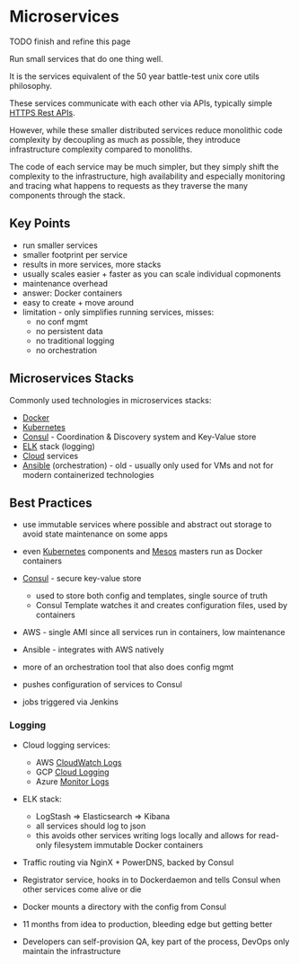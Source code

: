 # Microservices

TODO finish and refine this page

Run small services that do one thing well.

It is the services equivalent of the 50 year battle-test unix core utils philosophy.

These services communicate with each other via APIs, typically simple
[HTTPS Rest APIs](https://www.redhat.com/en/topics/api/what-is-a-rest-api).

However, while these smaller distributed services reduce monolithic code complexity by decoupling as much as
possible, they introduce infrastructure complexity compared to monoliths.

The code of each service may be much simpler, but they simply shift the complexity to the infrastructure, high
availability and especially monitoring and tracing what happens to requests as they traverse the many components
through the stack.

## Key Points

- run smaller services
- smaller footprint per service
- results in more services, more stacks
- usually scales easier + faster as you can scale individual copmonents
- maintenance overhead
- answer: Docker containers
- easy to create + move around
- limitation - only simplifies running services, misses:
  - no conf mgmt
  - no persistent data
  - no traditional logging
  - no orchestration

## Microservices Stacks

Commonly used technologies in microservices stacks:

- [Docker](docker.md)
- [Kubernetes](kubernetes.md)
- [Consul](consul.md) - Coordination & Discovery system and Key-Value store
- [ELK](elasticsearch.md) stack (logging)
- [Cloud](README.md#cloud) services
- [Ansible](ansible.md) (orchestration) - old - usually only used for VMs and not for modern containerized technologies

## Best Practices

- use immutable services where possible and abstract out storage to avoid state maintenance on some apps
- even [Kubernetes](kubernetes.md) components and [Mesos](mesos.md) masters run as Docker containers


- [Consul](consul.md) - secure key-value store
  - used to store both config and templates, single source of truth
  - Consul Template watches it and creates configuration files, used by containers

- AWS - single AMI since all services run in containers, low maintenance
- Ansible - integrates with AWS natively
- more of an orchestration tool that also does config mgmt
- pushes configuration of services to Consul
- jobs triggered via Jenkins

### Logging

- Cloud logging services:
  - AWS [CloudWatch Logs](https://docs.aws.amazon.com/AmazonCloudWatch/latest/logs/WhatIsCloudWatchLogs.html)
  - GCP [Cloud Logging](https://cloud.google.com/logging)
  - Azure [Monitor Logs](https://learn.microsoft.com/en-us/azure/azure-monitor/logs/data-platform-logs)
- ELK stack:
  - LogStash => Elasticsearch => Kibana
  - all services should log to json
  - this avoids other services writing logs locally and allows for read-only filesystem immutable Docker containers



- Traffic routing via NginX + PowerDNS, backed by Consul


- Registrator service, hooks in to Dockerdaemon and tells Consul when other services come alive or die


- Docker mounts a directory with the config from Consul


- 11 months from idea to production, bleeding edge but getting better
- Developers can self-provision QA, key part of the process, DevOps only maintain the infrastructure
